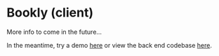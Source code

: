 # Bookly (client)

More info to come in the future...

In the meantime, try a demo [here](https://www.bookly-app.us) or view the back end codebase [here](https://github.com/gargrave/bookly-server).
